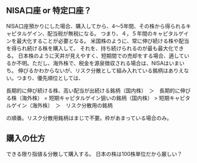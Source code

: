 ## NISA口座 or 特定口座？
NISA口座預かりにした場合、購入してから、4〜5年間、その株から得られるキャピタルゲイン、配当税が無税になる。
つまり、４，５年間のキャピタルゲインを最大化することが必要となる。
米国株のように、常に伸び続ける株や配当を得られ続ける株を購入して、
それを、持ち続けられるのが最も最大化できる。
日本株のように天井が見えやすく、短期間での売却をする場合、適しているか不明。ただし、海外株で、税金を源泉徴収される場合は、NISAはいまいち。
伸びるかわからないが、リスク分散として組み入れている銘柄はありえない。つまり、優先順位としては、

長期的に伸び続ける株、高い配当が出続ける銘柄（国内株）　＞　長期的に伸びる株（海外株） = 短期キャピタルゲイン狙いの銘柄（国内株） > 短期キャピタルゲイン（海外株）　＞　リスク分散用の銘柄

の順番。リスク分散用銘柄はまじで不要。枠があまっている場合のみ。

## 購入の仕方
できる限り指値＆分散して購入する。
日本の株は100株単位だから厳しい？